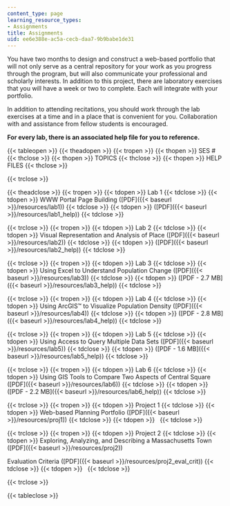 ```yaml
---
content_type: page
learning_resource_types:
- Assignments
title: Assignments
uid: ee6e388e-ac5a-cecb-daa7-9b9babe1de31
---
```


You have two months to design and construct a web-based portfolio that will not only serve as a central repository for your work as you progress through the program, but will also communicate your professional and scholarly interests. In addition to this project, there are laboratory exercises that you will have a week or two to complete. Each will integrate with your portfolio.

In addition to attending recitations, you should work through the lab exercises at a time and in a place that is convenient for you. Collaboration with and assistance from fellow students is encouraged.

**For every lab, there is an associated help file for you to reference.**

{{< tableopen >}}
{{< theadopen >}}
{{< tropen >}}
{{< thopen >}}
SES #
{{< thclose >}}
{{< thopen >}}
TOPICS
{{< thclose >}}
{{< thopen >}}
HELP FILES
{{< thclose >}}

{{< trclose >}}

{{< theadclose >}}
{{< tropen >}}
{{< tdopen >}}
Lab 1
{{< tdclose >}}
{{< tdopen >}}
WWW Portal Page Building ([PDF]({{< baseurl >}}/resources/lab1))
{{< tdclose >}}
{{< tdopen >}}
([PDF]({{< baseurl >}}/resources/lab1_help))
{{< tdclose >}}

{{< trclose >}}
{{< tropen >}}
{{< tdopen >}}
Lab 2
{{< tdclose >}}
{{< tdopen >}}
Visual Representation and Analysis of Place ([PDF]({{< baseurl >}}/resources/lab2))
{{< tdclose >}}
{{< tdopen >}}
([PDF]({{< baseurl >}}/resources/lab2_help))
{{< tdclose >}}

{{< trclose >}}
{{< tropen >}}
{{< tdopen >}}
Lab 3
{{< tdclose >}}
{{< tdopen >}}
Using Excel to Understand Population Change ([PDF]({{< baseurl >}}/resources/lab3))
{{< tdclose >}}
{{< tdopen >}}
([PDF - 2.7 MB]({{< baseurl >}}/resources/lab3_help))
{{< tdclose >}}

{{< trclose >}}
{{< tropen >}}
{{< tdopen >}}
Lab 4
{{< tdclose >}}
{{< tdopen >}}
Using ArcGIS™ to Visualize Population Density ([PDF]({{< baseurl >}}/resources/lab4))
{{< tdclose >}}
{{< tdopen >}}
([PDF - 2.8 MB]({{< baseurl >}}/resources/lab4_help))
{{< tdclose >}}

{{< trclose >}}
{{< tropen >}}
{{< tdopen >}}
Lab 5
{{< tdclose >}}
{{< tdopen >}}
Using Access to Query Multiple Data Sets ([PDF]({{< baseurl >}}/resources/lab5))
{{< tdclose >}}
{{< tdopen >}}
([PDF - 1.6 MB]({{< baseurl >}}/resources/lab5_help))
{{< tdclose >}}

{{< trclose >}}
{{< tropen >}}
{{< tdopen >}}
Lab 6
{{< tdclose >}}
{{< tdopen >}}
Using GIS Tools to Compare Two Aspects of Central Square ([PDF]({{< baseurl >}}/resources/lab6))
{{< tdclose >}}
{{< tdopen >}}
([PDF - 2.2 MB]({{< baseurl >}}/resources/lab6_help))
{{< tdclose >}}

{{< trclose >}}
{{< tropen >}}
{{< tdopen >}}
Project 1
{{< tdclose >}}
{{< tdopen >}}
Web-based Planning Portfolio ([PDF]({{< baseurl >}}/resources/proj1))
{{< tdclose >}}
{{< tdopen >}}
 
{{< tdclose >}}

{{< trclose >}}
{{< tropen >}}
{{< tdopen >}}
Project 2
{{< tdclose >}}
{{< tdopen >}}
Exploring, Analyzing, and Describing a Massachusetts Town ([PDF]({{< baseurl >}}/resources/proj2))  
  
Evaluation Criteria ([PDF]({{< baseurl >}}/resources/proj2_eval_crit))
{{< tdclose >}}
{{< tdopen >}}
 
{{< tdclose >}}

{{< trclose >}}

{{< tableclose >}}